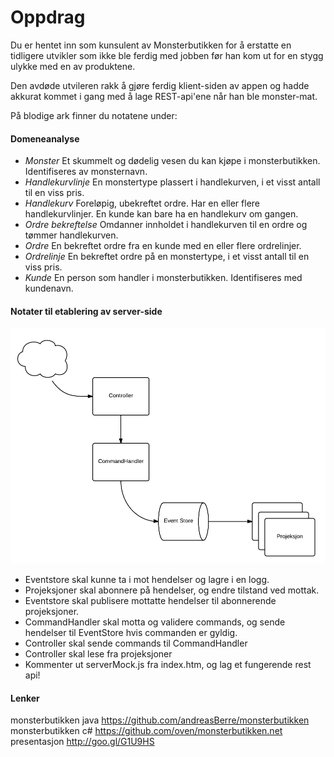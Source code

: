 Oppdrag
=======

Du er hentet inn som kunsulent av Monsterbutikken for å erstatte en tidligere utvikler som ikke ble ferdig med jobben før han kom ut for en stygg ulykke med en av produktene.

Den avdøde utvileren rakk å gjøre ferdig klient-siden av appen og hadde akkurat kommet i gang med å lage REST-api'ene når han ble monster-mat.

På blodige ark finner du notatene under:

#### Domeneanalyse

* _Monster_ Et skummelt og dødelig vesen du kan kjøpe i monsterbutikken. Identifiseres av monsternavn.
* _Handlekurvlinje_ En monstertype plassert i handlekurven, i et visst antall til en viss pris.
* _Handlekurv_ Foreløpig, ubekreftet ordre. Har en eller flere handlekurvlinjer. En kunde kan bare ha en handlekurv om gangen.
* _Ordre bekreftelse_ Omdanner innholdet i handlekurven til en ordre og tømmer handlekurven.
* _Ordre_ En bekreftet ordre fra en kunde med en eller flere ordrelinjer.
* _Ordrelinje_ En bekreftet ordre på en monstertype, i et visst antall til en viss pris.
* _Kunde_ En person som handler i monsterbutikken. Identifiseres med kundenavn.


#### Notater til etablering av server-side

![Event Sourcing](eventsourcing.png "Event Sourcing")

* Eventstore skal kunne ta i mot hendelser og lagre i en logg.
* Projeksjoner skal abonnere på hendelser, og endre tilstand ved mottak.
* Eventstore skal publisere mottatte hendelser til abonnerende projeksjoner.
* CommandHandler skal motta og validere commands, og sende hendelser til EventStore hvis commanden er gyldig.
* Controller skal sende commands til CommandHandler
* Controller skal lese fra projeksjoner
* Kommenter ut serverMock.js fra index.htm, og lag et fungerende rest api!

#### Lenker

monsterbutikken java    https://github.com/andreasBerre/monsterbutikken
monsterbutikken c#      https://github.com/oven/monsterbutikken.net
presentasjon            http://goo.gl/G1U9HS